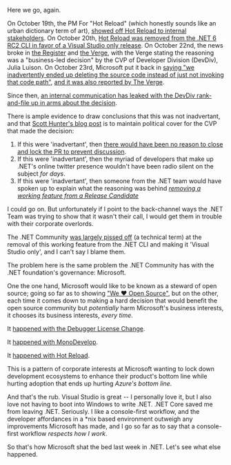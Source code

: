 Here we go, again.

On October 19th, the PM For "Hot Reload" (which honestly sounds like an urban dictionary term of art), [showed off Hot Reload to internal stakeholders](https://twitter.com/LyalinDotCom/status/1450487382491361281).  On October 20th, [Hot Reload was removed from the .NET 6 RC2 CLI in favor of a Visual Studio only release](https://devblogs.microsoft.com/dotnet/update-on-net-hot-reload-progress-and-visual-studio-2022-highlights/).  On October 22nd, the news broke in [the Register](https://www.theregister.com/2021/10/22/microsoft_net_hot_reload_visual_studio/) and [the Verge](https://www.theverge.com/2021/10/22/22740701/microsoft-dotnet-hot-reload-removal-decision-open-source), with the Verge stating the reasoning was a "business-led decision" by the CVP of Developer Division (DevDiv), Julia Luison. On October 23rd, Microsoft put it back in [saying "we inadvertently ended up deleting the source code instead of just not invoking that code path"](https://devblogs.microsoft.com/dotnet/net-hot-reload-support-via-cli/), [and it was also reported by The Verge](https://www.theverge.com/2021/10/23/22742282/microsoft-dotnet-hot-reload-u-turn-response).

Since then, [an internal communication has leaked with the DevDiv rank-and-file up in arms about the decision](https://pastebin.com/RF6015kv).

There is ample evidence to draw conclusions that this was not inadvertant, and that [Scott Hunter's blog post](https://devblogs.microsoft.com/dotnet/net-hot-reload-support-via-cli/) is to maintain political cover for the CVP that made the decision:

1. If this were 'inadvertant', then [there would have been no reason to close and lock the PR to prevent discussion](https://github.com/dotnet/sdk/pull/22217).
2. If this were 'inadvertant', then the myriad of developers that make up .NET's online twitter presence wouldn't have been radio silent on the subject *for days*.
3. If this were 'inadvertant', then someone from the .NET team would have spoken up to explain what the reasoning was behind [*removing a working feature from a Release Candidate*](https://github.com/dotnet/sdk/issues/22247)

I could go on. But unfortunately if I point to the back-channel ways the .NET Team was trying to show that it wasn't their call, I would get them in trouble with their corporate overlords.

The .NET Community [was largely pissed off](https://github.com/dotnet/sdk/issues/22247) (a technical term) at the removal of this working feature from the .NET CLI and making it 'Visual Studio only', and I can't say I blame them.

The problem here is the same problem the .NET Community has with the .NET foundation's governance:  Microsoft.

One the one hand, Microsoft would like to be known as a steward of open source; going so far as to showing ["We ♥ Open Source"](https://www.theverge.com/2016/9/15/12926288/microsoft-really-does-love-linux), but on the other, each time it comes down to making a hard decision that would benefit the open source community but *potentially* harm Microsoft's business interests, it chooses its business interests, *every time*.

It [happened with the Debugger License Change](https://github.com/dotnet/core/issues/505).

It [happened with MonoDevelop](https://blog.lextudio.com/the-end-of-monodevelop-80b383dab34b).

It [happened with Hot Reload](https://github.com/dotnet/sdk/issues/22247).

This is a pattern of corporate interests at Microsoft wanting to lock down development ecosystems to enhance their product's bottom line while hurting adoption that ends up hurting *Azure's bottom line*.

And that's the rub.  Visual Studio is great -- I personally love it, but I also love not having to boot into Windows to write .NET.  .NET Core saved me from leaving .NET. Seriously.  I like a console-first workflow, and the developer affordances in a \*nix based environment outweigh any improvements Microsoft has made, and I go so far as to say that a console-first workflow *respects how I work*.  

So that's how Microsoft shat the bed last week in .NET.  Let's see what else happened.



